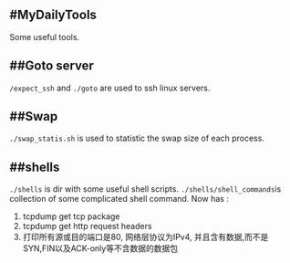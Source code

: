#MyDailyTools
--------------
Some useful tools.

##Goto server
---------------
`/expect_ssh` and `./goto` are used to ssh linux servers.

##Swap
------
`./swap_statis.sh` is used to statistic the swap size of each process.

##shells
---------
`./shells` is dir with some useful shell scripts.
`./shells/shell_commands`is collection of some complicated shell command.
Now has :
1. tcpdump get tcp package
2. tcpdump get http request headers
3. 打印所有源或目的端口是80, 网络层协议为IPv4, 并且含有数据,而不是SYN,FIN以及ACK-only等不含数据的数据包
